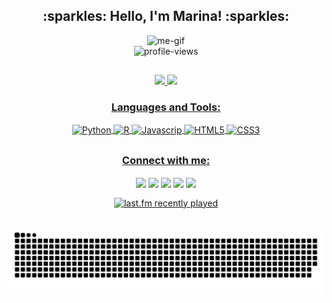<h2 align="center">:sparkles: Hello, I'm Marina! :sparkles:</h2>

<div align="center">
  <img alt="me-gif" height="180" src="https://cdn.discordapp.com/attachments/697952492004180052/900806677006282842/gif-me.gif">
</div>

<div align="center">
  <img width ="120"alt="profile-views" src="https://komarev.com/ghpvc/?username=m-eicardi&color=blueviolet">
</div>

##
<div align="center">
  <a href="https://github.com/m-eicardi">
  <img height="160em" src="https://github-readme-stats.vercel.app/api?username=m-eicardi&show_icons=true&theme=material-palenight&include_all_commits=true&count_private=true"/>
  <img height="160em" src="https://github-readme-stats.vercel.app/api/top-langs/?username=m-eicardi&layout=compact&langs_count=16&theme=material-palenight"/>
</div> 
  
<div align="center">
  <h3>Languages and Tools:</h3>
  <img align="center" alt="Python" src="https://img.shields.io/badge/Python-14354C?style=for-the-badge&logo=python&logoColor=white">
  <img align="center" alt="R" src="https://img.shields.io/badge/R-276DC3?style=for-the-badge&logo=r&logoColor=white">
  <img align="center" alt="Javascrip" src="https://img.shields.io/badge/JavaScript-F7DF1E?style=for-the-badge&logo=javascript&logoColor=black">
  <img align="center" alt="HTML5" src="https://img.shields.io/badge/HTML5-E34F26?style=for-the-badge&logo=html5&logoColor=white">
  <img align="center" alt="CSS3" src="https://img.shields.io/badge/CSS3-1572B6?style=for-the-badge&logo=css3&logoColor=white">
</div>


##
<div align="center">
  <h3>Connect with me:</h3>
  <a href="https://www.linkedin.com/in/marina-eicardi-b318451ab/" target="_blank_"><img align="center" src="https://img.shields.io/badge/-LinkedIn-%230077B5?style=for-the-badge&logo=linkedin&logoColor=white" target="_blank"></a>
  <a href="https://instagram.com/mari.eicardi" target="_blank_"><img align="center" src="https://img.shields.io/badge/-Instagram-%23E4405F?style=for-the-badge&logo=instagram&logoColor=white" target="_blank"></a>
  <a href = "mailto: marinaeicardi.me@gmail.com"><img align="center" src="https://img.shields.io/badge/-Gmail-%23333?style=for-the-badge&logo=gmail&logoColor=white" target="_blank_"></a>
  <a href="https://www.kaggle.com/marinaeicardi" target="_blank_"><img align="center" src="https://img.shields.io/badge/Kaggle-20BEFF?style=for-the-badge&logo=Kaggle&logoColor=white" target="_blank_"></a>
  <a href="https://open.spotify.com/user/eusouamarena" target="_blank_"><img align="center" src="https://img.shields.io/badge/Spotify-1ED760?&style=for-the-badge&logo=spotify&logoColor=white" target="_blank_"></a>
  <p></p>
  <a href="https://www.last.fm/pt/user/marieicardi" target="_blank_"><img align="center" src="https://my-last-fm-readme.vercel.app/api?user=marieicardi&width=540&count=1" alt="last.fm recently played" target="_blank_"></a>

##
  
![Snake animation](https://github.com/m-eicardi/m-eicardi/blob/output/github-contribution-grid-snake.svg)

</div>
